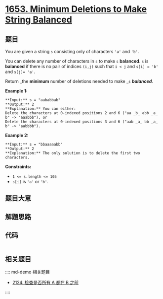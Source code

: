 # [1653. Minimum Deletions to Make String Balanced](https://leetcode.com/problems/minimum-deletions-to-make-string-balanced)

## 题目

You are given a string `s` consisting only of characters `'a'` and `'b'`​​​​.

You can delete any number of characters in `s` to make `s` **balanced**. `s`
is **balanced** if there is no pair of indices `(i,j)` such that `i < j` and
`s[i] = 'b'` and `s[j]= 'a'`.

Return _the **minimum** number of deletions needed to make _`s`
_**balanced**_.



**Example 1:**

    
    
    **Input:** s = "aababbab"
    **Output:** 2
    **Explanation:** You can either:
    Delete the characters at 0-indexed positions 2 and 6 ("aa _b_ abb _a_ b" -> "aaabbb"), or
    Delete the characters at 0-indexed positions 3 and 6 ("aab _a_ bb _a_ b" -> "aabbbb").
    

**Example 2:**

    
    
    **Input:** s = "bbaaaaabb"
    **Output:** 2
    **Explanation:** The only solution is to delete the first two characters.
    



**Constraints:**

  * `1 <= s.length <= 105`
  * `s[i]` is `'a'` or `'b'`​​.


## 题目大意

## 解题思路

## 代码

```javascript

```

## 相关题目

:::: md-demo 相关题目
- [2124. 检查是否所有 A 都在 B 之前](https://leetcode.com/problems/check-if-all-as-appears-before-all-bs)

::::
